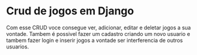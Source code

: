 # Crud de jogos em Django

Com esse CRUD voce consegue ver, adicionar, editar e deletar jogos a sua vontade.
Tambem é possivel fazer um cadastro criando um novo usuario e tambem fazer login e inserir jogos a vontade ser interferencia
de outros usuarios.
